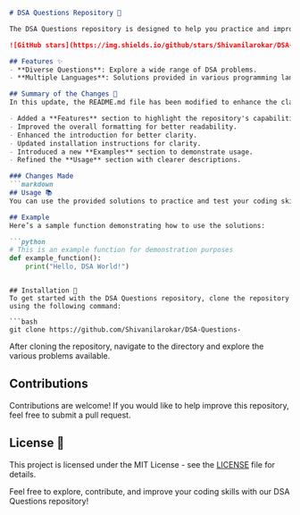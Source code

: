 ```markdown
# DSA Questions Repository 🤖

The DSA Questions repository is designed to help you practice and improve your coding skills through a comprehensive collection of Data Structures and Algorithms (DSA) problems.

![GitHub stars](https://img.shields.io/github/stars/Shivanilarokar/DSA-Questions-.svg?style=social) ![GitHub forks](https://img.shields.io/github/forks/Shivanilarokar/DSA-Questions-.svg?style=social)

## Features ✨
- **Diverse Questions**: Explore a wide range of DSA problems.
- **Multiple Languages**: Solutions provided in various programming languages.

## Summary of the Changes 📝
In this update, the README.md file has been modified to enhance the clarity and presentation of the repository. Below are the key changes made:

- Added a **Features** section to highlight the repository's capabilities.
- Improved the overall formatting for better readability.
- Enhanced the introduction for better clarity.
- Updated installation instructions for clarity.
- Introduced a new **Examples** section to demonstrate usage.
- Refined the **Usage** section with clearer descriptions.

### Changes Made
```markdown
## Usage 📚
You can use the provided solutions to practice and test your coding skills. Each problem includes a solution in multiple programming languages for better understanding.

## Example
Here’s a sample function demonstrating how to use the solutions:

```python
# This is an example function for demonstration purposes
def example_function():
    print("Hello, DSA World!")
```
```

## Installation 🚀
To get started with the DSA Questions repository, clone the repository using the following command:

```bash
git clone https://github.com/Shivanilarokar/DSA-Questions-
```

After cloning the repository, navigate to the directory and explore the various problems available.

## Contributions
Contributions are welcome! If you would like to help improve this repository, feel free to submit a pull request.

## License 📝
This project is licensed under the MIT License - see the [LICENSE](LICENSE) file for details.

Feel free to explore, contribute, and improve your coding skills with our DSA Questions repository!
```